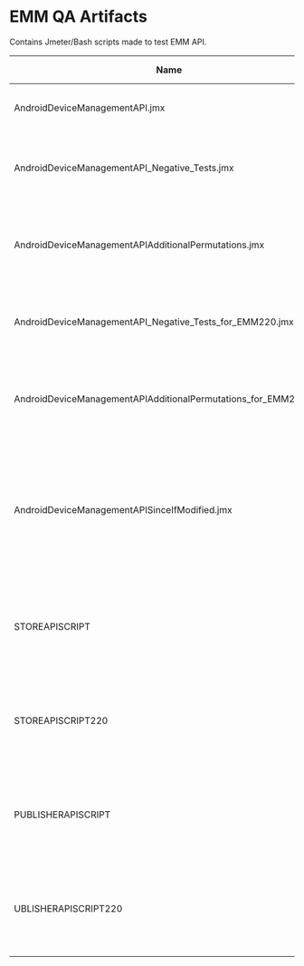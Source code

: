 # EMM QA Artifacts

Contains Jmeter/Bash scripts made to test EMM API.

Name | Description | Compatible Version
--- | --- | ---
AndroidDeviceManagementAPI.jmx | Covers core Device Managemnt Android API | 2.1.0 
AndroidDeviceManagementAPI_Negative_Tests.jmx | Contains negative test scenarios for  Device Managemnt Android API. | 2.1.0 
AndroidDeviceManagementAPIAdditionalPermutations.jmx | Covers the optional parameters of the Core Device Management API. | 2.1.0 
AndroidDeviceManagementAPI_Negative_Tests_for_EMM220.jmx | Contains negative test scenarios for  Device Managemnt Android API. | 2.2.0 
AndroidDeviceManagementAPIAdditionalPermutations_for_EMM220.jmx | Covers the optional parameters of the Core Device Management API. | 2.2.0 
AndroidDeviceManagementAPISinceIfModified.jmx | Script contains tests covering Since and IfModified parameters for the core device management and android APIs. | 2.2.0 
STOREAPISCRIPT | Tests the Store API. Refer README found inside sub folder for further instructions. | 2.1.0 
STOREAPISCRIPT220 | Tests the Store API. Refer README found inside sub folder for further instructions. | 2.2.0 
PUBLISHERAPISCRIPT | Tests the publisher API. Refer README found inside sub folder for further instructions. | 2.1.0 
UBLISHERAPISCRIPT220 | Tests the publisher API. Refer README found inside sub folder for further instructions. | 2.2.0 
